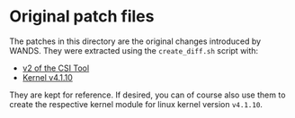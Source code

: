 # Original patch files

The patches in this directory are the original changes introduced by WANDS.
They were extracted using the `create_diff.sh` script with:

- [v2 of the CSI Tool](https://github.com/wands-wireless/Atheros-CSI-Tool)
- [Kernel v4.1.10](https://cdn.kernel.org/pub/linux/kernel/v4.x/linux-4.1.10.tar.gz)

They are kept for reference. If desired, you can of course also use them to
create the respective kernel module for linux kernel version `v4.1.10`.
